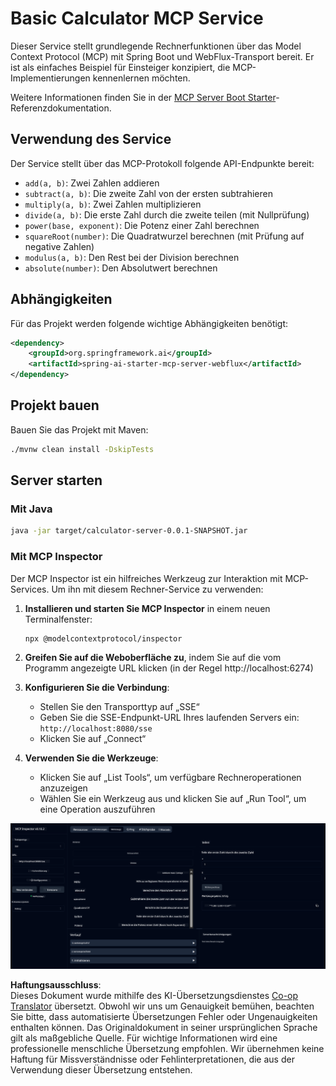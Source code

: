 <!--
CO_OP_TRANSLATOR_METADATA:
{
  "original_hash": "ed9cab32cc67c12d8969b407aa47100a",
  "translation_date": "2025-06-11T09:28:12+00:00",
  "source_file": "03-GettingStarted/01-first-server/solution/java/README.md",
  "language_code": "de"
}
-->
# Basic Calculator MCP Service

Dieser Service stellt grundlegende Rechnerfunktionen über das Model Context Protocol (MCP) mit Spring Boot und WebFlux-Transport bereit. Er ist als einfaches Beispiel für Einsteiger konzipiert, die MCP-Implementierungen kennenlernen möchten.

Weitere Informationen finden Sie in der [MCP Server Boot Starter](https://docs.spring.io/spring-ai/reference/api/mcp/mcp-server-boot-starter-docs.html)-Referenzdokumentation.


## Verwendung des Service

Der Service stellt über das MCP-Protokoll folgende API-Endpunkte bereit:

- `add(a, b)`: Zwei Zahlen addieren
- `subtract(a, b)`: Die zweite Zahl von der ersten subtrahieren
- `multiply(a, b)`: Zwei Zahlen multiplizieren
- `divide(a, b)`: Die erste Zahl durch die zweite teilen (mit Nullprüfung)
- `power(base, exponent)`: Die Potenz einer Zahl berechnen
- `squareRoot(number)`: Die Quadratwurzel berechnen (mit Prüfung auf negative Zahlen)
- `modulus(a, b)`: Den Rest bei der Division berechnen
- `absolute(number)`: Den Absolutwert berechnen

## Abhängigkeiten

Für das Projekt werden folgende wichtige Abhängigkeiten benötigt:

```xml
<dependency>
    <groupId>org.springframework.ai</groupId>
    <artifactId>spring-ai-starter-mcp-server-webflux</artifactId>
</dependency>
```

## Projekt bauen

Bauen Sie das Projekt mit Maven:
```bash
./mvnw clean install -DskipTests
```

## Server starten

### Mit Java

```bash
java -jar target/calculator-server-0.0.1-SNAPSHOT.jar
```

### Mit MCP Inspector

Der MCP Inspector ist ein hilfreiches Werkzeug zur Interaktion mit MCP-Services. Um ihn mit diesem Rechner-Service zu verwenden:

1. **Installieren und starten Sie MCP Inspector** in einem neuen Terminalfenster:
   ```bash
   npx @modelcontextprotocol/inspector
   ```

2. **Greifen Sie auf die Weboberfläche zu**, indem Sie auf die vom Programm angezeigte URL klicken (in der Regel http://localhost:6274)

3. **Konfigurieren Sie die Verbindung**:
   - Stellen Sie den Transporttyp auf „SSE“
   - Geben Sie die SSE-Endpunkt-URL Ihres laufenden Servers ein: `http://localhost:8080/sse`
   - Klicken Sie auf „Connect“

4. **Verwenden Sie die Werkzeuge**:
   - Klicken Sie auf „List Tools“, um verfügbare Rechneroperationen anzuzeigen
   - Wählen Sie ein Werkzeug aus und klicken Sie auf „Run Tool“, um eine Operation auszuführen

![MCP Inspector Screenshot](../../../../../../translated_images/tool.40e180a7b0d0fe2067cf96435532b01f63f7f8619d6b0132355a04b426b669ac.de.png)

**Haftungsausschluss**:  
Dieses Dokument wurde mithilfe des KI-Übersetzungsdienstes [Co-op Translator](https://github.com/Azure/co-op-translator) übersetzt. Obwohl wir uns um Genauigkeit bemühen, beachten Sie bitte, dass automatisierte Übersetzungen Fehler oder Ungenauigkeiten enthalten können. Das Originaldokument in seiner ursprünglichen Sprache gilt als maßgebliche Quelle. Für wichtige Informationen wird eine professionelle menschliche Übersetzung empfohlen. Wir übernehmen keine Haftung für Missverständnisse oder Fehlinterpretationen, die aus der Verwendung dieser Übersetzung entstehen.